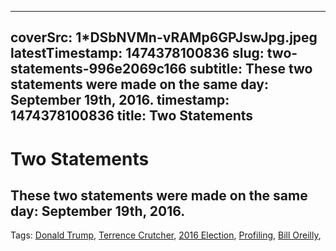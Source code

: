 
---
coverSrc: 1*DSbNVMn-vRAMp6GPJswJpg.jpeg
latestTimestamp: 1474378100836
slug: two-statements-996e2069c166
subtitle: These two statements were made on the same day: September 19th, 2016.
timestamp: 1474378100836
title: Two Statements
---
# Two Statements
## These two statements were made on the same day: September 19th, 2016.

Tags: [Donald Trump](https://mediums.com/tag/donald-trump), [Terrence Crutcher](https://mediums.com/tag/terrence-crutcher), [2016 Election](https://mediums.com/tag/2016-election), [Profiling](https://mediums.com/tag/profiling), [Bill Oreilly](https://mediums.com/tag/bill-oreilly), 
